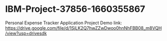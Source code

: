 # IBM-Project-37856-1660355867
Personal Expense Tracker Application
Project Demo link:
 https://drive.google.com/file/d/1SjLK2Q7hwZZwDwoo0hnNhFBB08_m8VQH/view?usp=drivesdk
